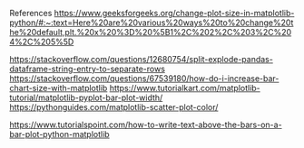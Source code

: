 References
https://www.geeksforgeeks.org/change-plot-size-in-matplotlib-python/#:~:text=Here%20are%20various%20ways%20to%20change%20the%20default,plt.%20x%20%3D%20%5B1%2C%202%2C%203%2C%204%2C%205%5D

https://stackoverflow.com/questions/12680754/split-explode-pandas-dataframe-string-entry-to-separate-rows https://stackoverflow.com/questions/67539180/how-do-i-increase-bar-chart-size-with-matplotlib https://www.tutorialkart.com/matplotlib-tutorial/matplotlib-pyplot-bar-plot-width/ https://pythonguides.com/matplotlib-scatter-plot-color/

https://www.tutorialspoint.com/how-to-write-text-above-the-bars-on-a-bar-plot-python-matplotlib
